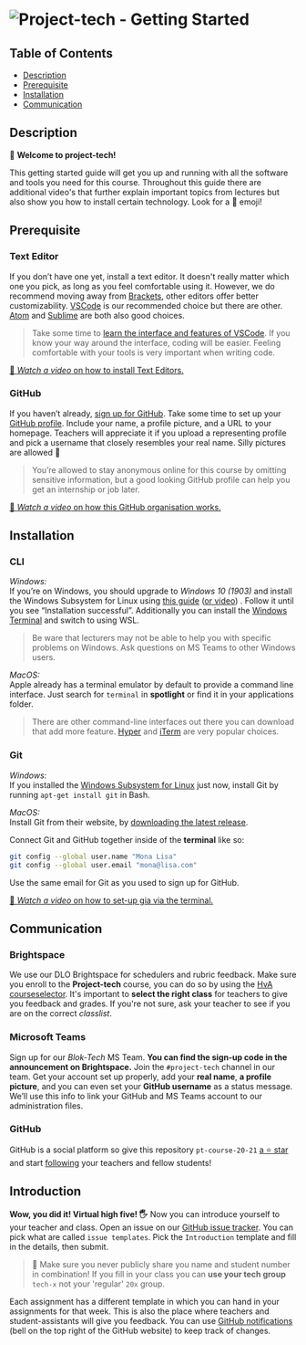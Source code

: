 # ![Project-tech - Getting Started][banner-guide]

## Table of Contents

*   [Description](#description)
*   [Prerequisite](#Prerequisite)
*   [Installation](#installation)
*   [Communication](#communication)

## Description

👋 **Welcome to project-tech!** 

This getting started guide will get you up and running with all the software and tools you need for this course. Throughout this guide there are additional video's that further explain important topics from lectures but also show you how to install certain technology. Look for a 🎦 emoji!

## Prerequisite

### Text Editor

If you don’t have one yet, install a text editor. It doesn't really matter which one you pick, as long as you feel comfortable using it. However, we do recommend moving away from [Brackets](http://brackets.io/), other editors offer better customizability. [VSCode](https://code.visualstudio.com/) is our recommended choice but there are other.  [Atom](https://atom.io) and [Sublime](https://www.sublimetext.com) are both also good choices. 

> Take some time to [learn the interface and features of VSCode][learnvs]. If you know your way around the interface, coding will be easier. Feeling comfortable with your tools is very important when writing code.

[🎦 _Watch a video_ on how to install Text Editors.][videotext]

### GitHub

If you haven’t already, [sign up for
GitHub](https://help.github.com/articles/signing-up-for-a-new-github-account/). Take some time to set up your [GitHub profile](https://github.com/settings/profile).
Include your name, a profile picture, and a URL to your homepage. Teachers will appreciate it if you upload a representing profile and pick a username that closely resembles your real name. Silly pictures are allowed 🤪

> You’re allowed to stay anonymous online for this course by omitting sensitive information, but a good looking GitHub profile can help you get an internship or job later. 

[🎦 _Watch a video_ on how this GitHub organisation works.][videoorg]

## Installation

### CLI

*Windows:*  
If you’re on Windows, you should upgrade to _Windows 10 (1903)_ and install the Windows Subsystem for Linux using [this guide](https://www.howtogeek.com/249966/how-to-install-and-use-the-linux-bash-shell-on-windows-10/) ([or video](https://www.youtube.com/watch?v=Cvrqmq9A3tA))
. Follow it until you see “Installation successful”. Additionally you can install the [Windows Terminal][terminal] and switch to using WSL.

> Be ware that lecturers may not be able to help you with specific problems on Windows. Ask questions on MS Teams to other Windows users.

*MacOS:*  
Apple already has a terminal emulator by default to provide a command line interface. Just search for `terminal` in **spotlight** or find it in your applications folder. 

> There are other command-line interfaces out there you can download that add more feature. [Hyper](https://hyper.is/) and [iTerm](https://iterm2.com/) are very popular choices.

### Git

*Windows:*  
If you installed the [Windows Subsystem for Linux](#subshell) just now, install Git by running `apt-get install git` in Bash.

*MacOS:*  
Install Git from their website, by [downloading the latest release](https://git-scm.com).

Connect Git and GitHub together inside of the **terminal** like so:

```sh
git config --global user.name "Mona Lisa"
git config --global user.email "mona@lisa.com"
```

Use the same email for Git as you used to sign up for GitHub.

[🎦 _Watch a video_ on how to set-up gia via the terminal.][videogit]


## Communication

### Brightspace

We use our DLO Brightspace for schedulers and rubric feedback. Make sure you enroll to the **Project-tech** course, you can do so by using the [HvA courseselector][course]. It's important to **select the right class** for teachers to give you feedback and grades. If you're not sure, ask your teacher to see if you are on the correct _classlist_.

### Microsoft Teams

Sign up for our _Blok-Tech_ MS Team. **You can find the sign-up code in the announcement on Brightspace.** Join the `#project-tech` channel in our team. Get your account set up properly, add your  **real name**, **a profile picture**, and you can even set your **GitHub username** as a status message. We’ll use this info to link your GitHub and MS Teams account to our administration files.

### GitHub

GitHub is a social platform so give this repository `pt-course-20-21` [a ⭐ star][star] and start [following][follow] your teachers and fellow students!


## Introduction

**Wow, you did it! Virtual high five! 🖐** Now you can introduce yourself to your teacher and class. Open an issue on our [GitHub issue tracker][issues]. You can pick what are called `issue templates`. Pick the `Introduction` template and fill in the details, then submit.

> 🚨 Make sure you never publicly share you name and student number in combination! If you fill in your class you can **use your tech group** `tech-x` not your 'regular' `20x` group.

Each assignment has a different template in which you can hand in your assignments for that week. This is also the place where teachers and student-assistants will give you feedback. You can use [GitHub notifications][notifications] (bell on the top right of the GitHub website) to keep track of changes.

[banner-guide]: https://cmda-bt.github.io/pt-course-20-21/assets/banner-guide.svg
[examples]: examples
[stackoverflow]: https://stackoverflow.com
[duckduckgo]: https://duckduckgo.com
[synopsis]: #synopsis
[terminal]: https://github.com/microsoft/terminal

[notifications]: https://help.github.com/en/github/managing-subscriptions-and-notifications-on-github/configuring-notifications
[course]: https://courseselector.mijnhva.nl/nl#/CourseSelector/78076118-8f51-e911-a82e-000d3a29a761/2019-2020
[star]: https://docs.github.com/en/free-pro-team@latest/github/getting-started-with-github/saving-repositories-with-stars
[follow]: https://docs.github.com/en/free-pro-team@latest/github/getting-started-with-github/following-people
[videoask]: https://www.youtube.com/watch?v=0CARthL2RPo
[videotext]: https://www.youtube.com/watch?v=a2A_AGAnNjQ
[videoorg]: https://www.youtube.com/watch?v=8w69jLPpPXM
[videogit]: https://www.youtube.com/watch?v=Qq39mizx5kE
[issues]: https://github.com/cmda-bt/pt-course-20-21/issues/new/choose
[learnvs]: https://code.visualstudio.com/learntocode
